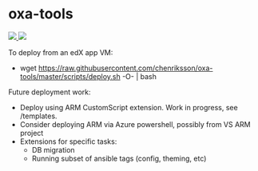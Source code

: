 # oxa-tools

<a href="https://portal.azure.com/#create/Microsoft.Template/uri/https%3A%2F%2Fraw.githubusercontent.com%2Fchenriksson%2Foxa-tools%2Fmaster%2Ftemplates%2Fscalable.json" target="_blank">
    <img src="http://azuredeploy.net/deploybutton.png"/>
</a>
<a href="http://armviz.io/#/?load=https%3A%2F%2Fraw.githubusercontent.com%2Fchenriksson%2Foxa-tools%2Fmaster%2Ftemplates%2Fscalable.json" target="_blank">
    <img src="http://armviz.io/visualizebutton.png"/>
</a>

To deploy from an edX app VM:
* wget https://raw.githubusercontent.com/chenriksson/oxa-tools/master/scripts/deploy.sh -O- | bash

Future deployment work:
* Deploy using ARM CustomScript extension. Work in progress, see /templates.
* Consider deploying ARM via Azure powershell, possibly from VS ARM project
* Extensions for specific tasks:
  * DB migration
  * Running subset of ansible tags (config, theming, etc)